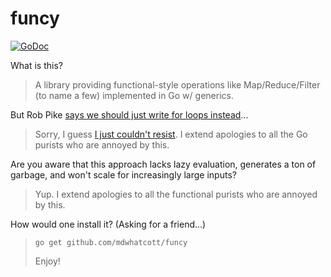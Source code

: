 # funcy

[![GoDoc](https://godoc.org/github.com/mdwhatcott/funcy?status.svg)](http://godoc.org/github.com/mdwhatcott/funcy)

What is this?

> A library providing functional-style operations like Map/Reduce/Filter (to name a few) implemented in Go w/ generics.

But Rob Pike [says we should just write for loops instead](https://github.com/robpike/filter)...

> Sorry, I guess [I just couldn't resist](https://twitter.com/codewisdom/status/1056162850220240896). I extend apologies to all the Go purists who are annoyed by this.

Are you aware that this approach lacks lazy evaluation, generates a ton of garbage, and won't scale for increasingly large inputs?

> Yup. I extend apologies to all the functional purists who are annoyed by this.

How would one install it? (Asking for a friend...)

> `go get github.com/mdwhatcott/funcy`
> 
> Enjoy!
